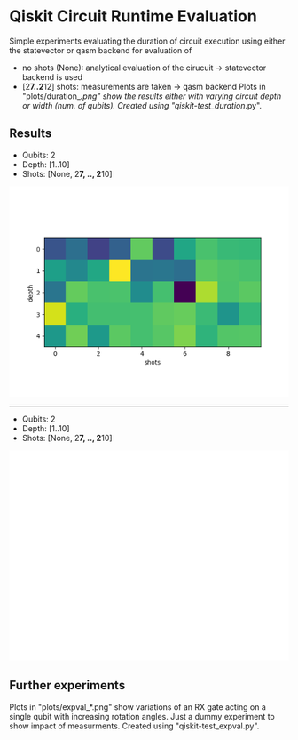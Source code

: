 # Qiskit Circuit Runtime Evaluation

Simple experiments evaluating the duration of circuit execution using either the statevector or qasm backend for evaluation of
- no shots (None): analytical evaluation of the cirucuit -> statevector backend is used
- [2**7..2**12] shots: measurements are taken -> qasm backend
Plots in "plots/duration_*.png" show the results either with varying circuit depth or width (num. of qubits).
Created using "qiskit-test_duration*.py".

## Results

- Qubits: 2
- Depth: [1..10]
- Shots: [None, 2**7, .., 2**10]

![](plots/duration_depth_2_10.png)

---

- Qubits: 2
- Depth: [1..10]
- Shots: [None, 2**7, .., 2**10]

![](plots/duration_qubits_10_5.png)


## Further experiments

Plots in "plots/expval_*.png" show variations of an RX gate acting on a single qubit with increasing rotation angles.
Just a dummy experiment to show impact of measurments.
Created using "qiskit-test_expval.py".